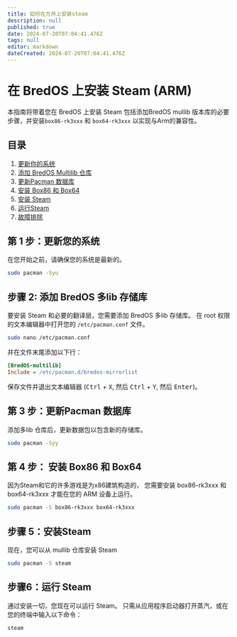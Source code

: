 ```yaml
---
title: 如何在方舟上安装steam
description: null
published: true
date: 2024-07-20T07:04:41.476Z
tags: null
editor: markdown
dateCreated: 2024-07-20T07:04:41.476Z
---
```


# 在 BredOS 上安装 Steam (ARM)

本指南将带着您在 BredOS 上安装 Steam 包括添加BredOS mullib 版本库的必要步骤，并安装`box86-rk3xxx` 和 `box64-rk3xxx` 以实现与Arm的兼容性。

## 目录

1. [更新你的系统](#第-1-步-更新你的系统)
2. [添加 BredOS Multilib 仓库](#步骤-2-添加-bredos-multilib-存储库)
3. [更新Pacman 数据库]($第-3-步-更新Pacman-数据库)
4. [安装 Box86 和 Box64](#第-4-步-安装-Box86-和-Box64)
5. [安装 Steam](#步骤-5-安装Steam)
6. [运行Steam](#步骤6-运行-Steam)
7. [故障排除](#故障排除)

## 第 1 步：更新您的系统

在您开始之前，请确保您的系统是最新的。

```bash
sudo pacman -Syu
```

## 步骤 2: 添加 BredOS 多lib 存储库

要安装 Steam 和必要的翻译层，您需要添加 BredOS 多lib 存储库。 在 root 权限的文本编辑器中打开您的 `/etc/pacman.conf` 文件。

```sh
sudo nano /etc/pacman.conf
```

并在文件末尾添加以下行：

```ini
[BredOS-multilib]
Include = /etc/pacman.d/bredos-mirrorlist
```

保存文件并退出文本编辑器 (<kbd>Ctrl</kbd> + <kbd>X</kbd>, 然后 <kbd>Ctrl</kbd> + <kbd>Y</kbd>, 然后 <kbd>Enter</kbd>)。

## 第 3 步：更新Pacman 数据库

添加多lib 仓库后，更新数据包以包含新的存储库。

```bash
sudo pacman -Syy
```

## 第 4 步： 安装 Box86 和 Box64

因为Steam和它的许多游戏是为x86建筑构造的， 您需要安装 box86-rk3xxx 和 box64-rk3xxx 才能在您的 ARM 设备上运行。

```bash
sudo pacman -S box86-rk3xxx box64-rk3xxx
```

## 步骤 5：安装Steam

现在，您可以从 mullib 仓库安装 Steam

```bash
sudo pacman -S steam
```

## 步骤6：运行 Steam

通过安装一切，您现在可以运行 Steam。 只需从应用程序启动器打开蒸汽，或在您的终端中输入以下命令：

```bash
steam
```
